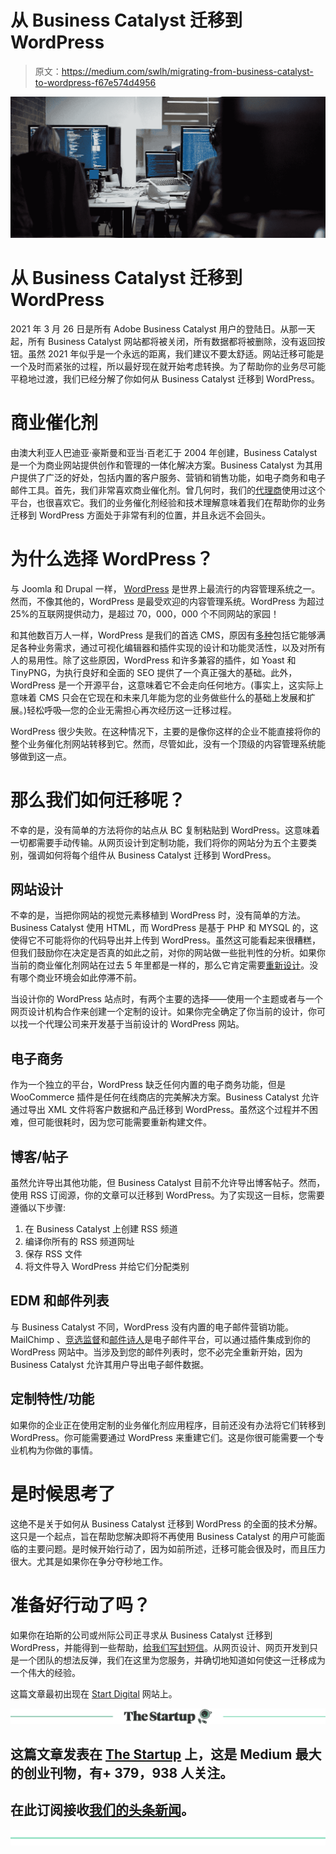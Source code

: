 # 从 Business Catalyst 迁移到 WordPress

> 原文：<https://medium.com/swlh/migrating-from-business-catalyst-to-wordpress-f67e574d4956>

![](img/ac7f6bf0b990655093d72bcea4fcc7a2.png)

# 从 Business Catalyst 迁移到 WordPress

2021 年 3 月 26 日是所有 Adobe Business Catalyst 用户的登陆日。从那一天起，所有 Business Catalyst 网站都将被关闭，所有数据都将被删除，没有返回按钮。虽然 2021 年似乎是一个永远的距离，我们建议不要太舒适。网站迁移可能是一个及时而紧张的过程，所以最好现在就开始考虑转换。为了帮助你的业务尽可能平稳地过渡，我们已经分解了你如何从 Business Catalyst 迁移到 WordPress。

# 商业催化剂

由澳大利亚人巴迪亚·豪斯曼和亚当·百老汇于 2004 年创建，Business Catalyst 是一个为商业网站提供创作和管理的一体化解决方案。Business Catalyst 为其用户提供了广泛的好处，包括内置的客户服务、营销和销售功能，如电子商务和电子邮件工具。首先，我们非常喜欢商业催化剂。曾几何时，我们的[代理商](https://startdigital.com.au/our-services/digital-agency-perth/)使用过这个平台，也很喜欢它。我们的业务催化剂经验和技术理解意味着我们在帮助你的业务迁移到 WordPress 方面处于非常有利的位置，并且永远不会回头。

# 为什么选择 WordPress？

与 Joomla 和 Drupal 一样， [WordPress](https://wordpress.com/) 是世界上最流行的内容管理系统之一。然而，不像其他的，WordPress 是最受欢迎的内容管理系统。WordPress 为超过 25%的互联网提供动力，是超过 70，000，000 个不同网站的家园！

和其他数百万人一样，WordPress 是我们的首选 CMS，原因有[多种](https://startdigital.com.au/why-we-use-wordpress/)包括它能够满足各种业务需求，通过可视化编辑器和插件实现的设计和功能灵活性，以及对所有人的易用性。除了这些原因，WordPress 和许多兼容的插件，如 Yoast 和 TinyPNG，为执行良好和全面的 SEO 提供了一个真正强大的基础。此外，WordPress 是一个开源平台，这意味着它不会走向任何地方。(事实上，这实际上意味着 CMS 只会在它现在和未来几年能为您的业务做些什么的基础上发展和扩展。)轻松呼吸—您的企业无需担心再次经历这一迁移过程。

WordPress 很少失败。在这种情况下，主要的是像你这样的企业不能直接将你的整个业务催化剂网站转移到它。然而，尽管如此，没有一个顶级的内容管理系统能够做到这一点。

# 那么我们如何迁移呢？

不幸的是，没有简单的方法将你的站点从 BC 复制粘贴到 WordPress。这意味着一切都需要手动传输。从网页设计到定制功能，我们将你的网站分为五个主要类别，强调如何将每个组件从 Business Catalyst 迁移到 WordPress。

## 网站设计

不幸的是，当把你网站的视觉元素移植到 WordPress 时，没有简单的方法。Business Catalyst 使用 HTML，而 WordPress 是基于 PHP 和 MYSQL 的，这使得它不可能将你的代码导出并上传到 WordPress。虽然这可能看起来很糟糕，但我们鼓励你在决定是否真的如此之前，对你的网站做一些批判性的分析。如果你当前的商业催化剂网站在过去 5 年里都是一样的，那么它肯定需要[重新设计](https://startdigital.com.au/7-reasons-why-your-website-needs-a-redesign/)。没有哪个商业环境会如此停滞不前。

当设计你的 WordPress 站点时，有两个主要的选择——使用一个主题或者与一个网页设计机构合作来创建一个定制的设计。如果你完全确定了你当前的设计，你可以找一个代理公司来开发基于当前设计的 WordPress 网站。

## 电子商务

作为一个独立的平台，WordPress 缺乏任何内置的电子商务功能，但是 WooCommerce 插件是任何在线商店的完美解决方案。Business Catalyst 允许通过导出 XML 文件将客户数据和产品迁移到 WordPress。虽然这个过程并不困难，但可能很耗时，因为您可能需要重新构建文件。

## 博客/帖子

虽然允许导出其他功能，但 Business Catalyst 目前不允许导出博客帖子。然而，使用 RSS 订阅源，你的文章可以迁移到 WordPress。为了实现这一目标，您需要遵循以下步骤:

1.  在 Business Catalyst 上创建 RSS 频道
2.  编译你所有的 RSS 频道网址
3.  保存 RSS 文件
4.  将文件导入 WordPress 并给它们分配类别

## EDM 和邮件列表

与 Business Catalyst 不同，WordPress 没有内置的电子邮件营销功能。MailChimp 、[竞选监督](https://www.campaignmonitor.com/)和[邮件诗人](https://www.mailpoet.com/)是电子邮件平台，可以通过插件集成到你的 WordPress 网站中。当涉及到您的邮件列表时，您不必完全重新开始，因为 Business Catalyst 允许其用户导出电子邮件数据。

## 定制特性/功能

如果你的企业正在使用定制的业务催化剂应用程序，目前还没有办法将它们转移到 WordPress。你可能需要通过 WordPress 来重建它们。这是你很可能需要一个专业机构为你做的事情。

# 是时候思考了

这绝不是关于如何从 Business Catalyst 迁移到 WordPress 的全面的技术分解。这只是一个起点，旨在帮助您解决即将不再使用 Business Catalyst 的用户可能面临的主要问题。是时候开始行动了，因为如前所述，迁移可能会很及时，而且压力很大。尤其是如果你在争分夺秒地工作。

# 准备好行动了吗？

如果你在珀斯的公司或州际公司正寻求从 Business Catalyst 迁移到 WordPress，并能得到一些帮助，[给我们写封短信](https://startdigital.com.au/contact-start/)。从网页设计、网页开发到只是一个团队的想法反弹，我们在这里为您服务，并确切地知道如何使这一迁移成为一个伟大的经验。

这篇文章最初出现在 [Start Digital](https://startdigital.com.au/business-catalyst-to-wordpress/) 网站上。

[![](img/308a8d84fb9b2fab43d66c117fcc4bb4.png)](https://medium.com/swlh)

## 这篇文章发表在 [The Startup](https://medium.com/swlh) 上，这是 Medium 最大的创业刊物，有+ 379，938 人关注。

## 在此订阅接收[我们的头条新闻](http://growthsupply.com/the-startup-newsletter/)。

[![](img/b0164736ea17a63403e660de5dedf91a.png)](https://medium.com/swlh)